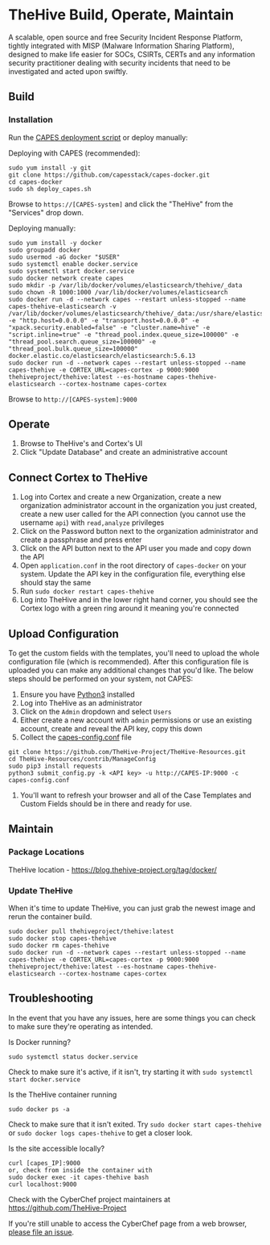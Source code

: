 # TheHive Build, Operate, Maintain
A scalable, open source and free Security Incident Response Platform, tightly integrated with MISP (Malware Information Sharing Platform), designed to make life easier for SOCs, CSIRTs, CERTs and any information security practitioner dealing with security incidents that need to be investigated and acted upon swiftly.

## Build

### Installation
Run the [CAPES deployment script](../deploy_capes.sh) or deploy manually:

Deploying with CAPES (recommended):
```
sudo yum install -y git
git clone https://github.com/capesstack/capes-docker.git
cd capes-docker
sudo sh deploy_capes.sh
```
Browse to `https://[CAPES-system]` and click the "TheHive" from the "Services" drop down.

Deploying manually:
```
sudo yum install -y docker
sudo groupadd docker
sudo usermod -aG docker "$USER"
sudo systemctl enable docker.service
sudo systemctl start docker.service
sudo docker network create capes
sudo mkdir -p /var/lib/docker/volumes/elasticsearch/thehive/_data
sudo chown -R 1000:1000 /var/lib/docker/volumes/elasticsearch
sudo docker run -d --network capes --restart unless-stopped --name capes-thehive-elasticsearch -v /var/lib/docker/volumes/elasticsearch/thehive/_data:/usr/share/elasticsearch/data:z -e "http.host=0.0.0.0" -e "transport.host=0.0.0.0" -e "xpack.security.enabled=false" -e "cluster.name=hive" -e "script.inline=true" -e "thread_pool.index.queue_size=100000" -e "thread_pool.search.queue_size=100000" -e "thread_pool.bulk.queue_size=100000" docker.elastic.co/elasticsearch/elasticsearch:5.6.13
sudo docker run -d --network capes --restart unless-stopped --name capes-thehive -e CORTEX_URL=capes-cortex -p 9000:9000 thehiveproject/thehive:latest --es-hostname capes-thehive-elasticsearch --cortex-hostname capes-cortex
```
Browse to `http://[CAPES-system]:9000`

## Operate
1. Browse to TheHive's and Cortex's UI
1. Click "Update Database" and create an administrative account

## Connect Cortex to TheHive
1. Log into Cortex and create a new Organization, create a new organization administrator account in the organization you just created, create a new user called for the API connection (you cannot use the username `api`) with `read,analyze` privileges
1. Click on the Password button next to the organization administrator and create a passphrase and press enter
1. Click on the API button next to the API user you made and copy down the API
1. Open `application.conf` in the root directory of `capes-docker` on your system. Update the API key in the configuration file, everything else should stay the same
1. Run `sudo docker restart capes-thehive`
1. Log into TheHive and in the lower right hand corner, you should see the Cortex logo with a green ring around it meaning you're connected

## Upload Configuration
To get the custom fields with the templates, you'll need to upload the whole configuration file (which is recommended). After this configuration file is uploaded you can make any additional changes that you'd like. The below steps should be performed on your system, not CAPES:

1. Ensure you have [Python3](https://www.python.org/) installed
1. Log into TheHive as an administrator
1. Click on the `Admin` dropdown and select `Users`
1. Either create a new account with `admin` permissions or use an existing account, create and reveal the API key, copy this down
1. Collect the [capes-config.conf](capes-config.conf) file
```
git clone https://github.com/TheHive-Project/TheHive-Resources.git
cd TheHive-Resources/contrib/ManageConfig
sudo pip3 install requests
python3 submit_config.py -k <API key> -u http://CAPES-IP:9000 -c capes-config.conf
```
1. You'll want to refresh your browser and all of the Case Templates and Custom Fields should be in there and ready for use.

## Maintain

### Package Locations
TheHive location - https://blog.thehive-project.org/tag/docker/

### Update TheHive
When it's time to update TheHive, you can just grab the newest image and rerun the container build.
```
sudo docker pull thehiveproject/thehive:latest
sudo docker stop capes-thehive
sudo docker rm capes-thehive
sudo docker run -d --network capes --restart unless-stopped --name capes-thehive -e CORTEX_URL=capes-cortex -p 9000:9000 thehiveproject/thehive:latest --es-hostname capes-thehive-elasticsearch --cortex-hostname capes-cortex
```

## Troubleshooting
In the event that you have any issues, here are some things you can check to make sure they're operating as intended.

Is Docker running?
```
sudo systemctl status docker.service
```
Check to make sure it's active, if it isn't, try starting it with `sudo systemctl start docker.service`

Is the TheHive container running
```
sudo docker ps -a
```
Check to make sure that it isn't exited. Try `sudo docker start capes-thehive` or `sudo docker logs capes-thehive` to get a closer look.

Is the site accessible locally?
```
curl [capes_IP]:9000
or, check from inside the container with
sudo docker exec -it capes-thehive bash
curl localhost:9000
```

Check with the CyberChef project maintainers at https://github.com/TheHive-Project

If you're still unable to access the CyberChef page from a web browser, [please file an issue](https://github.com/capesstack/capes-docker/issues).
